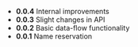 - **0.0.4** Internal improvements
- **0.0.3** Slight changes in API
- **0.0.2** Basic data-flow functionality
- **0.0.1** Name reservation
